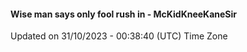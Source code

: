 #### Wise man says only fool rush in - McKidKneeKaneSir
Updated on 31/10/2023 - 00:38:40 (UTC) Time Zone
